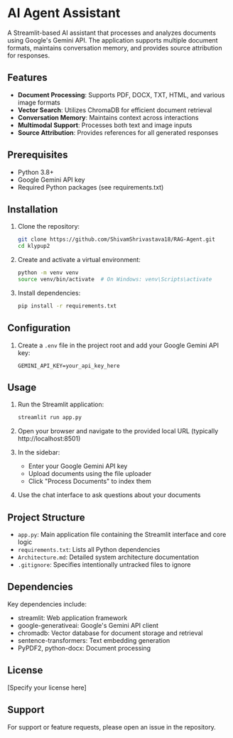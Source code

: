 # AI Agent Assistant

A Streamlit-based AI assistant that processes and analyzes documents using Google's Gemini API. The application supports multiple document formats, maintains conversation memory, and provides source attribution for responses.

## Features

- **Document Processing**: Supports PDF, DOCX, TXT, HTML, and various image formats
- **Vector Search**: Utilizes ChromaDB for efficient document retrieval
- **Conversation Memory**: Maintains context across interactions
- **Multimodal Support**: Processes both text and image inputs
- **Source Attribution**: Provides references for all generated responses

## Prerequisites

- Python 3.8+
- Google Gemini API key
- Required Python packages (see requirements.txt)

## Installation

1. Clone the repository:
   ```bash
   git clone https://github.com/ShivamShrivastava18/RAG-Agent.git
   cd klypup2
   ```

2. Create and activate a virtual environment:
   ```bash
   python -m venv venv
   source venv/bin/activate  # On Windows: venv\Scripts\activate
   ```

3. Install dependencies:
   ```bash
   pip install -r requirements.txt
   ```

## Configuration

1. Create a `.env` file in the project root and add your Google Gemini API key:
   ```
   GEMINI_API_KEY=your_api_key_here
   ```

## Usage

1. Run the Streamlit application:
   ```bash
   streamlit run app.py
   ```

2. Open your browser and navigate to the provided local URL (typically http://localhost:8501)

3. In the sidebar:
   - Enter your Google Gemini API key
   - Upload documents using the file uploader
   - Click "Process Documents" to index them

4. Use the chat interface to ask questions about your documents

## Project Structure

- `app.py`: Main application file containing the Streamlit interface and core logic
- `requirements.txt`: Lists all Python dependencies
- `Architecture.md`: Detailed system architecture documentation
- `.gitignore`: Specifies intentionally untracked files to ignore

## Dependencies

Key dependencies include:
- streamlit: Web application framework
- google-generativeai: Google's Gemini API client
- chromadb: Vector database for document storage and retrieval
- sentence-transformers: Text embedding generation
- PyPDF2, python-docx: Document processing

## License

[Specify your license here]

## Support

For support or feature requests, please open an issue in the repository.
